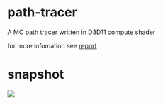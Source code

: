 # path-tracer
A MC path tracer written in D3D11 compute shader

for more infomation see [report](report.md)

# snapshot 

![](1162X1008frame_24440.bmp)
